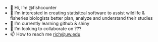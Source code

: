- 👋 Hi, I’m @fishcounter
- 👀 I’m interested in creating statisitcal software to assist wildlife & fisheries biologists better plan, analyze and understand their studies
- 🌱 I’m currently learning github & shiny
- 💞️ I’m looking to collaborate on ???
- 📫 How to reach me rich@uw.edu

<!---
fishcounter/fishcounter is a ✨ special ✨ repository because its `README.md` (this file) appears on your GitHub profile.
You can click the Preview link to take a look at your changes.
--->
